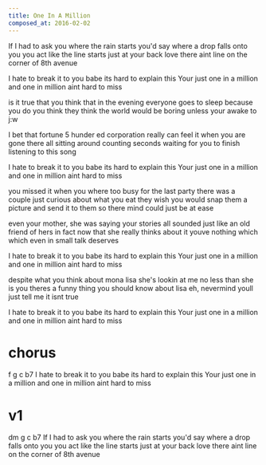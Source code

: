 ```yaml
---
title: One In A Million
composed_at: 2016-02-02
---
```


If I had to ask you where the rain starts
you'd say where a drop falls onto you
you act like the line starts just at your back love
there aint line on the corner of 8th avenue

I hate to break it to you babe
its hard to explain this
Your just one in a million
and one in million aint hard to miss

is it true that you think that in the evening
everyone goes to sleep because you do
you think they think the world would be boring
unless your awake to j:w


I bet that fortune 5 hunder ed corporation
really can feel it when you are gone
there all sitting around counting seconds
waiting for you to finish listening to this song

I hate to break it to you babe
its hard to explain this
Your just one in a million
and one in million aint hard to miss

you missed it when you where too busy for the last party
there was a couple just curious about what you eat
they wish you would snap them a picture
and send it to them so there mind could just be at ease

even your mother, she was saying your stories
all sounded just like an old friend of hers
in fact now that she really thinks about it
youve nothing which which even in small talk deserves

I hate to break it to you babe
its hard to explain this
Your just one in a million
and one in million aint hard to miss

despite what you think about mona lisa
she's lookin at me no less than she is you
theres a funny thing you should know about lisa
eh, nevermind youll just tell me it isnt true

I hate to break it to you babe
its hard to explain this
Your just one in a million
and one in million aint hard to miss

# chorus
f       g          c b7
I hate to break it to you babe
its hard to explain this
Your just one in a million
and one in million aint hard to miss

# v1
dm          g                 c    b7
If I had to ask you where the rain starts
you'd say where a drop falls onto you
you act like the line starts just at your back love
there aint line on the corner of 8th avenue

